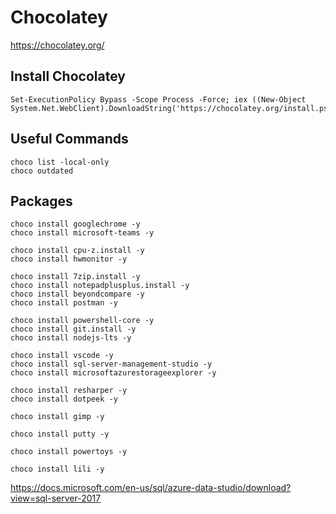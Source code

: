 # Chocolatey
https://chocolatey.org/

## Install Chocolatey

```
Set-ExecutionPolicy Bypass -Scope Process -Force; iex ((New-Object System.Net.WebClient).DownloadString('https://chocolatey.org/install.ps1'))
```

## Useful Commands

```
choco list -local-only
choco outdated
```

## Packages

```
choco install googlechrome -y
choco install microsoft-teams -y

choco install cpu-z.install -y
choco install hwmonitor -y

choco install 7zip.install -y
choco install notepadplusplus.install -y
choco install beyondcompare -y
choco install postman -y

choco install powershell-core -y
choco install git.install -y
choco install nodejs-lts -y

choco install vscode -y
choco install sql-server-management-studio -y
choco install microsoftazurestorageexplorer -y

choco install resharper -y
choco install dotpeek -y

choco install gimp -y

choco install putty -y

choco install powertoys -y

choco install lili -y
```

https://docs.microsoft.com/en-us/sql/azure-data-studio/download?view=sql-server-2017
